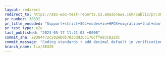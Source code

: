 ```yaml
---
layout: redirect
redirect_to: https://a8c-woo-test-reports.s3.amazonaws.com/public/pr/38332/e2e/index.html
pr_number: 38332
pr_title_encoded: "Support+strict+SQL+modes+in+HPOS+migration+that+dont+allow+zero+date+"
pr_test_type: e2e
last_published: "2023-05-17 11:41:03 +0000"
commit_sha: 28384472c502ebdb7833dd36c170cffe93c822dc
commit_message: "Coding standards + add decimal default in verification logic."
branch_name: fix/38320
---
```

